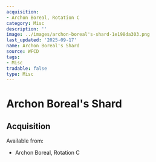 ```yaml
---
acquisition:
- Archon Boreal, Rotation C
category: Misc
description: ''
image: ../images/archon-boreal's-shard-1e198da303.png
last_updated: '2025-09-17'
name: Archon Boreal's Shard
source: WFCD
tags:
- Misc
tradable: false
type: Misc
---
```


# Archon Boreal's Shard

## Acquisition

Available from:
- Archon Boreal, Rotation C

